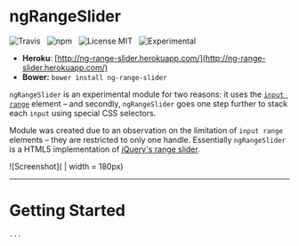 ngRangeSlider
===================

![Travis](http://img.shields.io/travis/Wildhoney/ngRangeSlider.svg?style=flat)
&nbsp;
![npm](http://img.shields.io/npm/v/ng-range-slider.svg?style=flat)
&nbsp;
![License MIT](http://img.shields.io/badge/License-MIT-lightgrey.svg?style=flat)
&nbsp;
![Experimental](http://img.shields.io/badge/%20!%20%20-experimental-blue.svg?style=flat)

* **Heroku**: [http://ng-range-slider.herokuapp.com/](http://ng-range-slider.herokuapp.com/)
* **Bower:** `bower install ng-range-slider`

`ngRangeSlider` is an experimental module for two reasons: it uses the [`input range`](http://caniuse.com/#search=range) element &ndash; and secondly, `ngRangeSlider` goes one step further to stack each `input` using special CSS selectors.

Module was created due to an observation on the limitation of `input range` elements &ndash; they are restricted to only one handle. Essentially `ngRangeSlider` is a HTML5 implementation of [jQuery's range slider](http://jqueryui.com/slider/#range).

![Screenshot]( | width = 180px)

---

# Getting Started

`...`